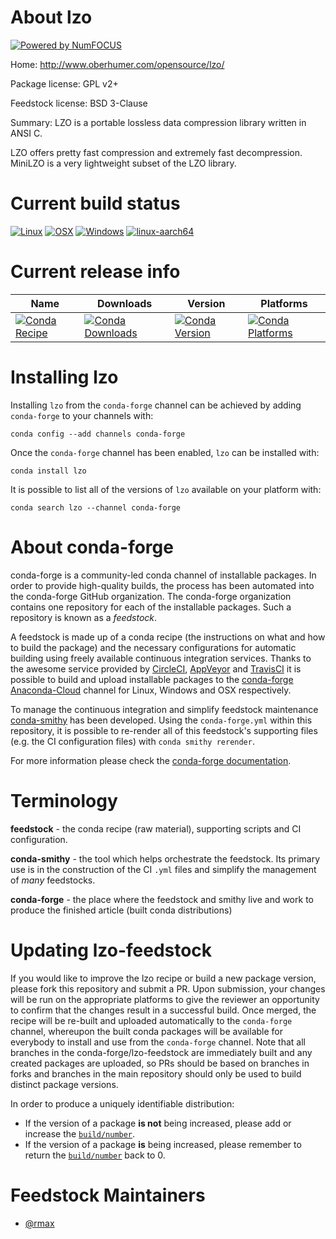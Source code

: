 About lzo
=========

[![Powered by NumFOCUS](https://img.shields.io/badge/powered%20by-NumFOCUS-orange.svg?style=flat&colorA=E1523D&colorB=007D8A)](http://numfocus.org)

Home: http://www.oberhumer.com/opensource/lzo/

Package license: GPL v2+

Feedstock license: BSD 3-Clause

Summary: LZO is a portable lossless data compression library written in ANSI C.

LZO offers pretty fast compression and extremely fast decompression.
MiniLZO is a very lightweight subset of the LZO library.


Current build status
====================

[![Linux](https://img.shields.io/circleci/project/github/conda-forge/lzo-feedstock/master.svg?label=Linux)](https://circleci.com/gh/conda-forge/lzo-feedstock)
[![OSX](https://img.shields.io/travis/conda-forge/lzo-feedstock/master.svg?label=macOS)](https://travis-ci.org/conda-forge/lzo-feedstock)
[![Windows](https://img.shields.io/appveyor/ci/conda-forge/lzo-feedstock/master.svg?label=Windows)](https://ci.appveyor.com/project/conda-forge/lzo-feedstock/branch/master)
[![linux-aarch64](https://img.shields.io/shippable/5c32d1a83aeb3c070044c6aa/aarch64.svg?label=linux-aarch64)](https://app.shippable.com/github/Archiconda/lzo-feedstock)

Current release info
====================

| Name | Downloads | Version | Platforms |
| --- | --- | --- | --- |
| [![Conda Recipe](https://img.shields.io/badge/recipe-lzo-green.svg)](https://anaconda.org/conda-forge/lzo) | [![Conda Downloads](https://img.shields.io/conda/dn/conda-forge/lzo.svg)](https://anaconda.org/conda-forge/lzo) | [![Conda Version](https://img.shields.io/conda/vn/conda-forge/lzo.svg)](https://anaconda.org/conda-forge/lzo) | [![Conda Platforms](https://img.shields.io/conda/pn/conda-forge/lzo.svg)](https://anaconda.org/conda-forge/lzo) |

Installing lzo
==============

Installing `lzo` from the `conda-forge` channel can be achieved by adding `conda-forge` to your channels with:

```
conda config --add channels conda-forge
```

Once the `conda-forge` channel has been enabled, `lzo` can be installed with:

```
conda install lzo
```

It is possible to list all of the versions of `lzo` available on your platform with:

```
conda search lzo --channel conda-forge
```


About conda-forge
=================

conda-forge is a community-led conda channel of installable packages.
In order to provide high-quality builds, the process has been automated into the
conda-forge GitHub organization. The conda-forge organization contains one repository
for each of the installable packages. Such a repository is known as a *feedstock*.

A feedstock is made up of a conda recipe (the instructions on what and how to build
the package) and the necessary configurations for automatic building using freely
available continuous integration services. Thanks to the awesome service provided by
[CircleCI](https://circleci.com/), [AppVeyor](https://www.appveyor.com/)
and [TravisCI](https://travis-ci.org/) it is possible to build and upload installable
packages to the [conda-forge](https://anaconda.org/conda-forge)
[Anaconda-Cloud](https://anaconda.org/) channel for Linux, Windows and OSX respectively.

To manage the continuous integration and simplify feedstock maintenance
[conda-smithy](https://github.com/conda-forge/conda-smithy) has been developed.
Using the ``conda-forge.yml`` within this repository, it is possible to re-render all of
this feedstock's supporting files (e.g. the CI configuration files) with ``conda smithy rerender``.

For more information please check the [conda-forge documentation](https://conda-forge.org/docs/).

Terminology
===========

**feedstock** - the conda recipe (raw material), supporting scripts and CI configuration.

**conda-smithy** - the tool which helps orchestrate the feedstock.
                   Its primary use is in the construction of the CI ``.yml`` files
                   and simplify the management of *many* feedstocks.

**conda-forge** - the place where the feedstock and smithy live and work to
                  produce the finished article (built conda distributions)


Updating lzo-feedstock
======================

If you would like to improve the lzo recipe or build a new
package version, please fork this repository and submit a PR. Upon submission,
your changes will be run on the appropriate platforms to give the reviewer an
opportunity to confirm that the changes result in a successful build. Once
merged, the recipe will be re-built and uploaded automatically to the
`conda-forge` channel, whereupon the built conda packages will be available for
everybody to install and use from the `conda-forge` channel.
Note that all branches in the conda-forge/lzo-feedstock are
immediately built and any created packages are uploaded, so PRs should be based
on branches in forks and branches in the main repository should only be used to
build distinct package versions.

In order to produce a uniquely identifiable distribution:
 * If the version of a package **is not** being increased, please add or increase
   the [``build/number``](https://conda.io/docs/user-guide/tasks/build-packages/define-metadata.html#build-number-and-string).
 * If the version of a package **is** being increased, please remember to return
   the [``build/number``](https://conda.io/docs/user-guide/tasks/build-packages/define-metadata.html#build-number-and-string)
   back to 0.

Feedstock Maintainers
=====================

* [@rmax](https://github.com/rmax/)

